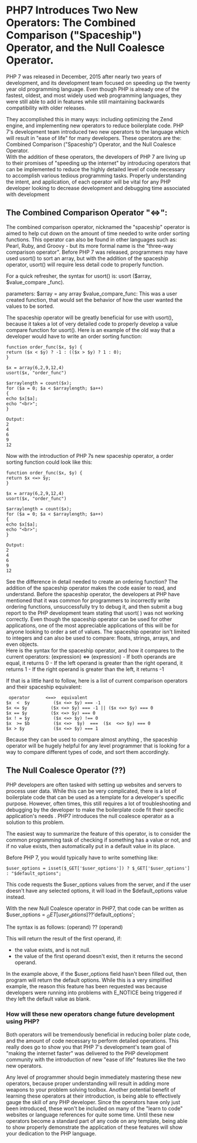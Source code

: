 # PHP7 Introduces Two New Operators: The Combined Comparison ("Spaceship") Operator, and the Null Coalesce Operator. 

PHP 7 was released in December, 2015 after nearly two years of development, and its development team focused on speeding up the twenty year old programming language. Even though PHP is already one of the fastest, oldest, and most widely used web programming languages, they were still able to add in features while still maintaining backwards compatibility with older releases.

They accomplished this in many ways: including optimizing the Zend engine, and implementing new operators to reduce boilerplate code.  PHP 7's development team introduced two new operators to the language which will result in "ease of life" for many developers. These operators are the: Combined Comparison ("Spaceship") Operator, and the Null Coalesce Operator.   
With the addition of these operators, the developers of PHP 7 are living up to their promises of "speeding up the internet" by introducing operators that can be implemented to reduce the highly detailed level of code necessary to accomplish various tedious programming tasks.  Properly understanding the intent, and application, of each operator will be vital for any PHP developer looking to decrease development and debugging time associated with development 

## The  Combined Comparison Operator  "<=>":
The combined comparison operator, nicknamed the "spaceship" operator is aimed to help cut down on the amount of time needed to write order sorting functions.  This operator can also be found in other languages such as: Pearl, Ruby, and Groovy - but its more formal name is the "three-way comparison operator". 
Before PHP 7 was released, programmers may have used usort() to sort an array, but with the addition of the spaceship operator, usort() will require less detail code to properly function.

For a quick refresher, the syntax for usort() is: 
    usort ($array, $value_compare _func). 

parameters:
    $array = any array
    $value_compare_func: This was a user created function, that would set the behavior of how the user wanted the values to be sorted. 

The spaceship operator will be greatly beneficial for use with usort(), because it takes a lot of very detailed code to properly develop a value compare function for  usort().
Here is an example of the old way that a developer would have to write an order sorting function:
    
	function order_func($x, $y) {
    return ($x < $y) ? -1 : (($x > $y) ? 1 : 0);
    }
	
	$x = array(6,2,9,12,4)
	usort($x, "order_func")
	
	$arraylength = count($x);
	for ($a = 0; $a < $arraylength; $a++)
	{
	echo $x[$a];
	echo "<br>";
	}
	
	Output:
	2
	4
	6
	9
	12

Now with the introduction of  PHP 7s new spaceship operator, a order sorting function could look like this: 

    function order_func($x, $y) {
    return $x <=> $y;
    }
	
	$x = array(6,2,9,12,4)
	usort($x, "order_func")
	
	$arraylength = count($x);
	for ($a = 0; $a < $arraylength; $a++)
	{
	echo $x[$a];
	echo "<br>";
	}
	
	Output:
	2
	4
	6
	9
	12

See the difference in detail needed to create an ordering function? The addition of the spaceship operator makes the code easier to read, and understand. Before the spaceship operator, the developers at PHP have mentioned that it was common for programmers to incorrectly write ordering functions,  unsuccessfully try to debug it, and then submit a bug report to the PHP development team stating that usort( ) was not working correctly. 
Even though the spaceship operator can be used for other applications, one of the most appreciable applications of this will be for anyone looking to order a set of values. The spaceship operator isn't limited to integers and can also be used to compare: floats, strings, arrays, and even objects.  
Here is the syntax for the spaceship operator, and how it compares to the current operators:
(expression) <=> (expression)
	- If both operands are equal, it returns 0
	- If the left operand is greater than the right operand, it returns 1
	- If the right operand is greater than the left, it returns -1 

If that is a little hard to follow, here is a list of current comparison operators and their spaceship equivalent:
    
     operator      <==>  equivalent
    $x  <  $y         ($x <=> $y) === -1
    $x <= $y         ($x <=> $y) === -1 || ($x <=> $y) === 0
    $x == $y         ($x <=> $y) === 0
    $x ! = $y         ($x <=> $y) !== 0
    $x  >= $b         ($x <=>  $y)  ===  ($x  <=> $y) === 0
    $x > $y           ($x <=> $y) === 1 

Because they can be used to compare almost anything , the spaceship operator will be hugely helpful for any level programmer that is looking for a way to compare different types of code, and sort them accordingly. 

## The Null Coalesce Operator (??)
PHP developers are often tasked with setting up websites and servers to process user data. While this can be very complicated, there is a lot of boilerplate code that can be used as a template for a developer's specific purpose. However, often times, this still requires a lot of troubleshooting and debugging by the developer to make the boilerplate code fit their specific application's needs . PHP7 introduces the null coalesce operator as a solution to this problem. 

The easiest way to summarize the feature of this operator, is to consider the common programming task of checking if something has a value or not, and if no value exists, then automatically put in a default value in its place. 

Before PHP 7, you would typically have to write something like: 
    
    $user_options = isset($_GET['$user_options']) ? $_GET['$user_options'] : "$default_options"; 

This code requests the $user_options values from the server, and if the user doesn't have any selected options, it will load in the $default_options value instead. 

With the new Null Coalesce operator in PHP7, that code can be written as 
    $user_options = $_GET[user_options] ?? '$default_options';

The syntax is as follows: 
    (operand) ?? (operand)

This will return the result of the first operand, if: 

*    the value exists, and is not null. 
*    the value of the first operand doesn't exist, then it returns the second operand. 

In the example above, if the $user_options field hasn't been filled out, then program will return the default options. While this is a very simplified example, the reason this feature has been requested was because developers were running into problems with E_NOTICE being triggered if they left the default value as blank. 

### How will these new operators change future development using PHP?  

Both operators will be tremendously beneficial in reducing boiler plate code, and the amount of code necessary to perform detailed operations. This really does go to show you that PHP 7's development's team goal of "making the internet faster" was delivered to the PHP development community with the introduction of new "ease of life" features like the two new operators. 

Any level of programmer should begin immediately mastering these new operators, because proper understanding will result in adding more weapons to your problem solving toolbox. Another potential benefit of learning these operators at their introduction, is being able to effectively gauge the skill of any PHP developer. Since the operators have only just been introduced, these won't be included on many of the "learn to code" websites or language references for quite some time. Until these new operators become a standard part of any code on any template, being able to show properly demonstrate the application of these features will show your dedication to the PHP language.   
